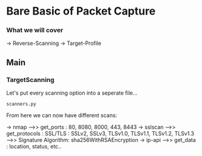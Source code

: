 # Bare Basic of Packet Capture #

### What we will cover ###

-> Reverse-Scanning
-> Target-Profile



## Main ##

### TargetScanning ###

Let's put every scanning option into a seperate file...

```scanners.py```

From here we can now have different scans:

-> nmap
-->> get_ports : 80, 8080, 8000, 443, 8443
-> sslscan
-->> get_protocols : SSL/TLS : SSLv2, SSLv3, TLSv1.0, TLSv1.1, TLSv1.2, TLSv1.3
-->> Signature Algorithm: sha256WithRSAEncryption
-> ip-api
-->> get_data : location, status, etc..

